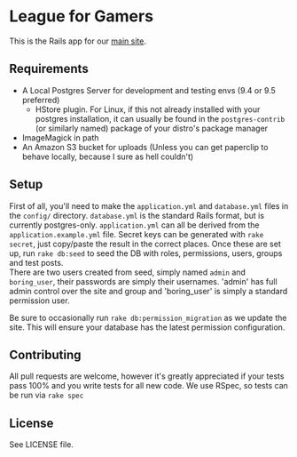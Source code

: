 # League for Gamers

This is the Rails app for our [main site](http://leagueforgamers.com/).

## Requirements
 - A Local Postgres Server for development and testing envs (9.4 or 9.5 preferred)
 	- HStore plugin. For Linux, if this not already installed with your postgres installation, it can usually be found in the `postgres-contrib` (or similarly named) package of your distro's package manager
 - ImageMagick in path
 - An Amazon S3 bucket for uploads (Unless you can get paperclip to behave locally, because I sure as hell couldn't)

## Setup

First of all, you'll need to make the `application.yml` and `database.yml` files in the `config/` directory. `database.yml` is the standard Rails format, but is currently postgres-only. `application.yml` can all be derived from the `application.example.yml` file. Secret keys can be generated with `rake secret`, just copy/paste the result in the correct places.
Once these are set up, run `rake db:seed` to seed the DB with roles, permissions, users, groups and test posts.  
There are two users created from seed, simply named `admin` and `boring_user`, their passwords are simply their usernames. 'admin' has full admin control over the site and group and 'boring_user' is simply a standard permission user.

Be sure to occasionally run `rake db:permission_migration` as we update the site. This will ensure your database has the latest permission configuration.

## Contributing
All pull requests are welcome, however it's greatly appreciated if your tests pass 100% and you write tests for all new code. We use RSpec, so tests can be run via `rake spec`

## License
See LICENSE file.